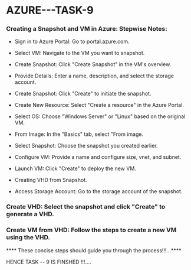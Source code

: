 # AZURE---TASK-9


### Creating a Snapshot and VM in Azure: Stepwise Notes:

* Sign in to Azure Portal: Go to portal.azure.com.

* Select VM: Navigate to the VM you want to snapshot.

* Create Snapshot: Click "Create Snapshot" in the VM's overview.
  
* Provide Details: Enter a name, description, and select the storage account.
  
* Create Snapshot: Click "Create" to initiate the snapshot.


* Create New Resource: Select "Create a resource" in the Azure Portal.

* Select OS: Choose "Windows Server" or "Linux" based on the original VM.

* From Image: In the "Basics" tab, select "From image.

* Select Snapshot: Choose the snapshot you created earlier.

* Configure VM: Provide a name and configure size, vnet, and subnet.

* Launch VM: Click "Create" to deploy the new VM.

*  Creating VHD from Snapshot.

* Access Storage Account: Go to the storage account of the snapshot.

### Create VHD: Select the snapshot and click "Create" to generate a VHD.

### Create VM from VHD: Follow the steps to create a new VM using the VHD.


 **** These concise steps should guide you through the process!!!...****
 

 HENCE TASK -- 9 IS FINSHED !!!....

